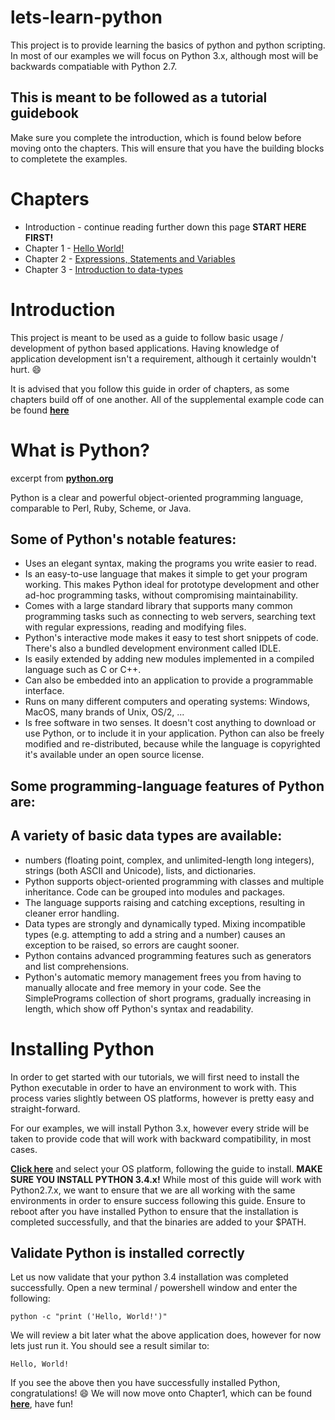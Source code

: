 # lets-learn-python
This project is to provide learning the basics of python and python scripting.  In most of our examples we will focus on Python 3.x, although most will be backwards compatiable with Python 2.7.

## **This is meant to be followed as a tutorial guidebook**
Make sure you complete the introduction, which is found below before moving onto the chapters.  This will ensure that you have the building blocks to completete the examples.


# Chapters
* Introduction - continue reading further down this page **START HERE FIRST!**
* Chapter 1 - [Hello World!](https://github.com/zerosignal0/lets-learn-python/source/Chapter1/README.md)
* Chapter 2 - [Expressions, Statements and Variables](https://github.com/zerosignal0/lets-learn-python/source/Chapter2/README.md)
* Chapter 3 - [Introduction to data-types](https://github.com/zerosignal0/lets-learn-python/source/Chapter3/README.md)


# Introduction
This project is meant to be used as a guide to follow basic usage / development of python based applications.  Having knowledge of application development isn't a requirement, although it certainly wouldn't hurt.  :smile: 

It is advised that you follow this guide in order of chapters, as some chapters build off of one another.  All of the supplemental example code can be found **[here](https://github.com/zerosignal0/lets-learn-python/tree/master/source)**


# What is Python?

excerpt from **[python.org](https://wiki.python.org/moin/BeginnersGuide/Overview)**

Python is a clear and powerful object-oriented programming language, comparable to Perl, Ruby, Scheme, or Java.

## **Some of Python's notable features:**

* Uses an elegant syntax, making the programs you write easier to read.
* Is an easy-to-use language that makes it simple to get your program working. This makes Python ideal for prototype development and other ad-hoc programming tasks, without compromising maintainability.
* Comes with a large standard library that supports many common programming tasks such as connecting to web servers, searching text with regular expressions, reading and modifying files.
* Python's interactive mode makes it easy to test short snippets of code. There's also a bundled development environment called IDLE.
* Is easily extended by adding new modules implemented in a compiled language such as C or C++.
* Can also be embedded into an application to provide a programmable interface.
* Runs on many different computers and operating systems: Windows, MacOS, many brands of Unix, OS/2, ...
* Is free software in two senses. It doesn't cost anything to download or use Python, or to include it in your application. Python can also be freely modified and re-distributed, because while the language is copyrighted it's available under an open source license.

## **Some programming-language features of Python are:**

## **A variety of basic data types are available:** 

* numbers (floating point, complex, and unlimited-length long integers), strings (both ASCII and Unicode), lists, and dictionaries.
* Python supports object-oriented programming with classes and multiple inheritance.
Code can be grouped into modules and packages.
* The language supports raising and catching exceptions, resulting in cleaner error handling.
* Data types are strongly and dynamically typed. Mixing incompatible types (e.g. attempting to add a string and a number) causes an exception to be raised, so errors are caught sooner.
* Python contains advanced programming features such as generators and list comprehensions.
* Python's automatic memory management frees you from having to manually allocate and free memory in your code.
See the SimplePrograms collection of short programs, gradually increasing in length, which show off Python's syntax and readability.

# Installing Python

In order to get started with our tutorials, we will first need to install the Python executable in order to have an environment to work with.  This process varies slightly between OS platforms, however is pretty easy and straight-forward.

For our examples, we will install Python 3.x, however every stride will be taken to provide code that will work with backward compatibility, in most cases.

**[Click here](https://www.python.org/downloads/)** and select your OS platform, following the guide to install. **MAKE SURE YOU INSTALL PYTHON 3.4.x!** While most of this guide will work with Python2.7.x, we want to ensure that we are all working with the same environments in order to ensure success following this guide. Ensure to reboot after you have installed Python to ensure that the installation is completed successfully, and that the binaries are added to your $PATH.

## Validate Python is installed correctly

Let us now validate that your python 3.4 installation was completed successfully.  Open a new terminal / powershell window and enter the following:

```shell
python -c "print ('Hello, World!')"
```

We will review a bit later what the above application does, however for now lets just run it.  You should see a result similar to:

```shell
Hello, World!
```

If you see the above then you have successfully installed Python, congratulations! :smile: 
We will now move onto Chapter1, which can be found **[here](https://github.com/zerosignal0/lets-learn-python/source/Chapter1/README.md)**, have fun!
